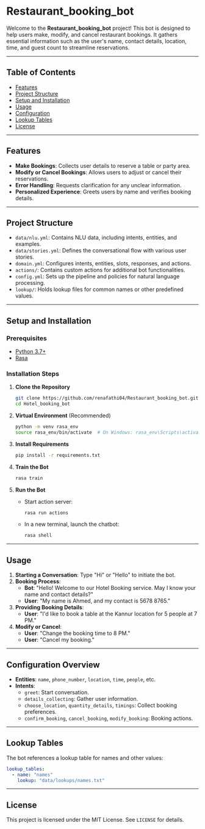 # Restaurant_booking_bot

Welcome to the **Restaurant_booking_bot** project! This bot is designed to help users make, modify, and cancel restaurant bookings. It gathers essential information such as the user's name, contact details, location, time, and guest count to streamline reservations.

---

## Table of Contents
- [Features](#features)
- [Project Structure](#project-structure)
- [Setup and Installation](#setup-and-installation)
- [Usage](#usage)
- [Configuration](#configuration)
- [Lookup Tables](#lookup-tables)
- [License](#license)

---

## Features
- **Make Bookings**: Collects user details to reserve a table or party area.
- **Modify or Cancel Bookings**: Allows users to adjust or cancel their reservations.
- **Error Handling**: Requests clarification for any unclear information.
- **Personalized Experience**: Greets users by name and verifies booking details.

---

## Project Structure
- `data/nlu.yml`: Contains NLU data, including intents, entities, and examples.
- `data/stories.yml`: Defines the conversational flow with various user stories.
- `domain.yml`: Configures intents, entities, slots, responses, and actions.
- `actions/`: Contains custom actions for additional bot functionalities.
- `config.yml`: Sets up the pipeline and policies for natural language processing.
- `lookup/`: Holds lookup files for common names or other predefined values.

---

## Setup and Installation

### Prerequisites
- [Python 3.7+](https://www.python.org/downloads/)
- [Rasa](https://rasa.com/docs/rasa/installation/)

### Installation Steps
1. **Clone the Repository**
   ```bash
   git clone https://github.com/renafathi04/Restaurant_booking_bot.git
   cd Hotel_booking_bot

2. **Virtual Environment** (Recommended)
   ```bash
   python -m venv rasa_env
   source rasa_env/bin/activate  # On Windows: rasa_env\Scripts\activate
   ```

3. **Install Requirements**
   ```bash
   pip install -r requirements.txt
   ```

4. **Train the Bot**
   ```bash
   rasa train
   ```

5. **Run the Bot**
   - Start action server:
     ```bash
     rasa run actions
     ```
   - In a new terminal, launch the chatbot:
     ```bash
     rasa shell
     ```

---

## Usage

1. **Starting a Conversation**: Type "Hi" or "Hello" to initiate the bot.
2. **Booking Process**:
   - **Bot**: "Hello! Welcome to our Hotel Booking service. May I know your name and contact details?"
   - **User**: "My name is Ahmed, and my contact is 5678 8765."
3. **Providing Booking Details**:
   - **User**: "I'd like to book a table at the Kannur location for 5 people at 7 PM."
4. **Modify or Cancel**:
   - **User**: "Change the booking time to 8 PM."
   - **User**: "Cancel my booking."

---

## Configuration Overview

- **Entities**: `name`, `phone_number`, `location`, `time`, `people`, etc.
- **Intents**:
  - `greet`: Start conversation.
  - `details_collecting`: Gather user information.
  - `choose_location`, `quantity_details`, `timings`: Collect booking preferences.
  - `confirm_booking`, `cancel_booking`, `modify_booking`: Booking actions.

---

## Lookup Tables

The bot references a lookup table for names and other values:
```yaml
lookup_tables:
  - name: "names"
    lookup: "data/lookups/names.txt"
```
---

## License

This project is licensed under the MIT License. See `LICENSE` for details.


